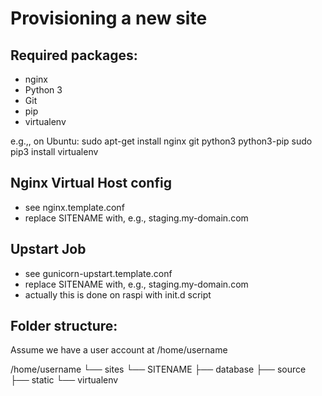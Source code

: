 Provisioning a new site
================

  ## Required packages:
  * nginx
  * Python 3
  * Git
  * pip
  * virtualenv

  e.g.,, on Ubuntu:
      sudo apt-get install nginx git python3 python3-pip
      sudo pip3 install virtualenv

  ## Nginx Virtual Host config
  * see nginx.template.conf
  * replace SITENAME with, e.g., staging.my-domain.com

  ## Upstart Job
  * see gunicorn-upstart.template.conf
  * replace SITENAME with, e.g., staging.my-domain.com
  * actually this is done on raspi with init.d script

  ## Folder structure:
  Assume we have a user account at /home/username

/home/username
└── sites
    └── SITENAME
        ├── database
        ├── source
        ├── static
        └── virtualenv
